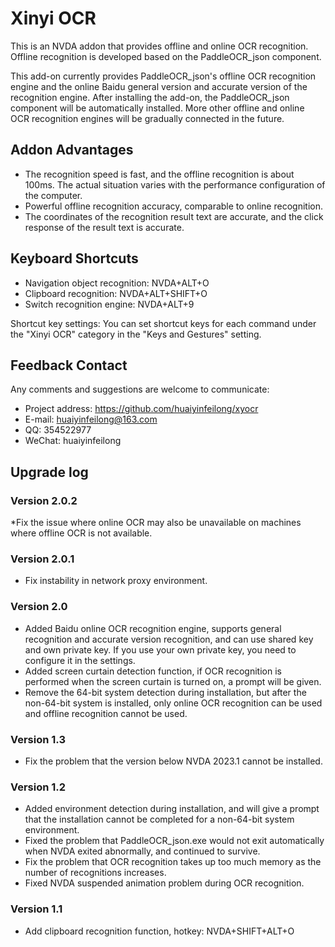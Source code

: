 # Xinyi OCR

This is an NVDA addon that provides offline and online OCR recognition. Offline recognition is developed based on the PaddleOCR_json component.

This add-on currently provides PaddleOCR_json's offline OCR recognition engine and the online Baidu general version and accurate version of the recognition engine. After installing the add-on, the PaddleOCR_json component will be automatically installed. More other offline and online OCR recognition engines will be gradually connected in the future.

## Addon Advantages

* The recognition speed is fast, and the offline recognition is about 100ms. The actual situation varies with the performance configuration of the computer.
* Powerful offline recognition accuracy, comparable to online recognition.
* The coordinates of the recognition result text are accurate, and the click response of the result text is accurate.

## Keyboard Shortcuts

* Navigation object recognition: NVDA+ALT+O
* Clipboard recognition: NVDA+ALT+SHIFT+O
* Switch recognition engine: NVDA+ALT+9

Shortcut key settings: You can set shortcut keys for each command under the "Xinyi OCR" category in the "Keys and Gestures" setting.

## Feedback Contact

Any comments and suggestions are welcome to communicate:

* Project address: https://github.com/huaiyinfeilong/xyocr
* E-mail: huaiyinfeilong@163.com
* QQ: 354522977
* WeChat: huaiyinfeilong

## Upgrade log

### Version 2.0.2

*Fix the issue where online OCR may also be unavailable on machines where offline OCR is not available.

### Version 2.0.1

* Fix instability in network proxy environment.

### Version 2.0

* Added Baidu online OCR recognition engine, supports general recognition and accurate version recognition, and can use shared key and own private key. If you use your own private key, you need to configure it in the settings.
* Added screen curtain detection function, if OCR recognition is performed when the screen curtain is turned on, a prompt will be given.
* Remove the 64-bit system detection during installation, but after the non-64-bit system is installed, only online OCR recognition can be used and offline recognition cannot be used.

### Version 1.3

* Fix the problem that the version below NVDA 2023.1 cannot be installed.

### Version 1.2

* Added environment detection during installation, and will give a prompt that the installation cannot be completed for a non-64-bit system environment.
* Fixed the problem that PaddleOCR_json.exe would not exit automatically when NVDA exited abnormally, and continued to survive.
* Fix the problem that OCR recognition takes up too much memory as the number of recognitions increases.
* Fixed NVDA suspended animation problem during OCR recognition.

### Version 1.1

* Add clipboard recognition function, hotkey: NVDA+SHIFT+ALT+O
